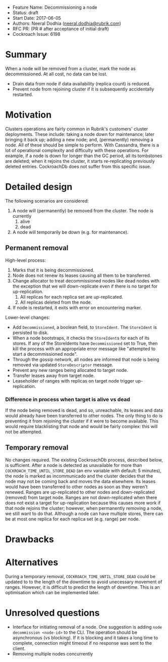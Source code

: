 - Feature Name: Decommissioning a node
- Status: draft
- Start Date: 2017-06-05
- Authors: Neeral Dodhia (neeral.dodhia@rubrik.com)
- RFC PR: (PR # after acceptance of initial draft)
- Cockroach Issue: 6198

# Summary
When a node will be removed from a cluster, mark the node as decommissioned. At
all cost, no data can be lost.
- Drain data from node if data availability (replica count) is reduced.
- Prevent node from rejoining cluster if it is subsequently accidentally
  restarted.

# Motivation
Clusters operations are fairly common in Rubrik's customers' cluster
deployments. These include: taking a node down for maintenance; later bringing
it back up; adding a new node; and, (permanently) removing a node. All of these
should be simple to perform.
With Cassandra, there is a lot of operational complexity and difficulty with
these operations. For example, if a node is down for longer than the GC period,
all its tombstones are deleted; when it rejoins the cluster, it starts
re-replicating previously deleted entries. CockroachDb does not suffer from this
specific issue.

# Detailed design
The following scenarios are considered:
1. A node will (permanently) be removed from the cluster. The node is currently
   1. alive
   1. dead
1. A node will temporarily be down (e.g. for maintenance). 

## Permanent removal
High-level process:
1. Marks that it is being decommissioned.
1. Node does not renew its leases causing all them to be transferred.
1. Change allocator to treat decommissioned nodes like dead nodes with the
   exception that we will down-replicate even if there is no target for
   up-replication.
   1. All replicas for each replica set are up-replicated.
   1. All replicas deleted from the node.
1. If node is restarted, it exits with error on encountering marker.

Lower-level changes:
- Add `Decommissioned`, a boolean field, to `StoreIdent`. The `StoreIdent` is
  persisted to disk.
- When a node bootstraps, it checks the `StoreIdent`s for each of its stores. If
  any of the StoreIdents have `Decommissioned` set to True, then kill the
  process with an appropriate error message like "attempted to start a
  decommissioned node".
- Through the gossip network, all nodes are informed that node is being removed
  via updated `StoreDescriptor` message.
- Prevent any new ranges being allocated to target node.
- Transfer leases away from target node.
- Leaseholder of ranges with replicas on target node trigger up-replication.

### Difference in process when target is alive vs dead
If the node being removed is dead, and so, unreachable, its leases and data
would already have been transferred to other nodes. The only thing to do is
preventing it from rejoining the cluster if it were to become available. This
would require blacklisting that node and would be fairly complex: this will not
be attempted.

## Temporary removal
No changes required. The existing CockroachDb process, described below, is
sufficient.
After a node is detected as unavailable for more than
`COCKROACH_TIME_UNTIL_STORE_DEAD` (an env variable with default: 5 minutes), the
node is marked as incommunicado and the cluster decides that the node may not be
coming back and moves the data elsewhere. Its leases would have been transferred
to other nodes as soon as they weren't renewed. Ranges are up-replicated to
other nodes and down-replicated (removed) from target node. Ranges are not
down-replicated when there does not exist a target for up-replication because
this causes more work if that node rejoins the cluster; however, when permanently
removing a node, we still want to do that. Although a node can have multiple
stores, there can be at most one replica for each replica set (e.g. range) per
node.

# Drawbacks

# Alternatives
During a temporary removal, `COCKROACH_TIME_UNTIL_STORE_DEAD` could be updated
to to the length of the downtime to avoid unecessary movement of ranges.
However, it is difficult to predict the length of downtime. This is an
optimisation which can be implemented later.

# Unresolved questions
- Interface for initiating removal of a node. One suggestion is adding
  `node decommission <node-id>` to the CLI. The operation should be asynchronous
  (vs blocking). If it is blocking and it takes a long time to complete,
  connection might timeout if no response was sent to the client.
- Removing multiple nodes concurrently
